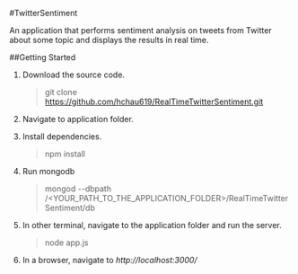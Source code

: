 #TwitterSentiment

An application that performs sentiment analysis on tweets from Twitter about some topic and displays the results in real time.

##Getting Started

1. Download the source code.
	> git clone https://github.com/hchau619/RealTimeTwitterSentiment.git

2. Navigate to application folder.
3. Install dependencies.
	> npm install
4. Run mongodb
	> mongod --dbpath /<YOUR_PATH_TO_THE_APPLICATION_FOLDER>/RealTimeTwitterSentiment/db
5. In other terminal, navigate to the application folder and run the server.
	> node app.js
6. In a browser, navigate to <i>http://localhost:3000/</i>
